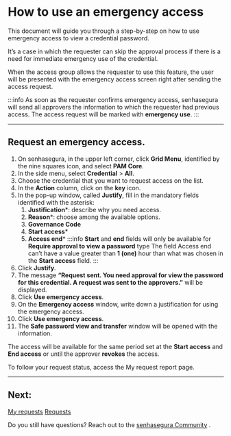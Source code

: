# How to use an emergency access

This document will guide you through a step-by-step on how to use emergency access to view a credential password.

It’s a case in which the requester can skip the approval process if there is a need for immediate emergency use of the credential.

When the access group allows the requester to use this feature, the user will be presented with the emergency access screen right after sending the access request.

 :::info
As soon as the requester confirms emergency access, senhasegura will send all approvers the information to which the requester had previous access. The access request will be marked with **emergency use**.
:::

---
## Request an emergency access.

1. On senhasegura, in the upper left corner, click **Grid Menu**, identified by the nine squares icon, and select **PAM Core**.
2. In the side menu, select **Credential** >  **All**.
3. Choose the credential that you want to request access on the list.
4. In the **Action** column, click on the **key** icon.
5. In the pop-up window, called **Justify**, fill in the mandatory fields identified with the asterisk:
    1. **Justification***: describe why you need access.
    2. **Reason***: choose among the available options.
    3. **Governance Code**
    4. **Start access***
    5. **Access end***
     :::info
    **Start** and **end** fields will only be available for **Require approval to view a password** type
    The field Access end can’t have a value greater than **1 (one)** hour than what was chosen in the **Start access** field.
    :::
6. Click **Justify**.
7. The message **“Request sent. You need approval for view the password for this credential. A request was sent to the approvers.”** will be displayed.
8. Click **Use emergency access**.
9. On the **Emergency access** window, write down a justification for using the emergency access.
10. Click **Use emergency access**.
11. The **Safe password view and transfer** window will be opened with the information.

The access will be available for the same period set at the **Start access** and **End access** or until the approver **revokes** the access.

To follow your request status, access the My request report page.

---
## Next:
[My requests](/v3-32/docs/pam-session-requests)
[Requests](/v3-32/docs/pam-session-requests)

Do you still have questions? Reach out to the [senhasegura Community](https://community.senhasegura.io/) .